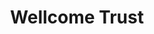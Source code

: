 ---
airtable_createdTime: '2022-05-10T08:39:51.000Z'
airtable_id: recJRWnrxsZxSFcA0
cases: '[''recpc61HzaBLdJhOQ'', ''rec0tc0NXA3VwsiVH'', ''recIggtuBLuPxnpEn'']'
country_link:
- united-kingdom
geographic_scope_tag:
- Global
link: https://wellcome.org/
organisation_type_tag:
- Philanthropic Organization
sector_tag:
- Health
table: organisations
title: Wellcome Trust
---